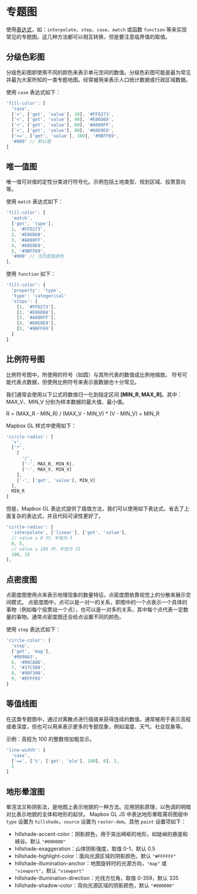 # 专题图

使用[表达式](/style-spec/expression.md)，如：`interpolate`、`step`、`case`、`match` 或函数 `function` 等来实现常见的专题图。这几种方法都可以相互转换，但是要注意临界值的取值。

## 分级色彩图

分级色彩图即使用不同的颜色来表示单元空间的数值。分级色彩图可能是最为常见并最为大家所知的一类专题地图，经常被用来表示人口统计数据或行政区域数据。

<ClientOnly>
  <common-color-table :colors="[['[0, 20)', '#FFD273'], ['[20, 40)', '#E86D68'], ['[40, 60)', '#A880FF'], ['[60, 80)', '#68E0E8'], ['[80, 100]', '#9BFF69']]"/>
</ClientOnly>

使用 `case` 表达式如下：

```js
'fill-color': [
  'case',
  ['<', ['get', 'value'], 20], '#FFD273',
  ['<', ['get', 'value'], 40], '#E86D68',
  ['<', ['get', 'value'], 60], '#A880FF',
  ['<', ['get', 'value'], 80], '#68E0E8',
  ['<=', ['get', 'value'], 100], '#9BFF69',
  '#000' // 默认值
]
```

<ClientOnly>
  <common-code-view name="thematic-choropleth"/>
</ClientOnly>

## 唯一值图

唯一值可对值的定性分类进行符号化。示例包括土地类型、规划区域、投票意向等。

<ClientOnly>
  <common-color-table :colors="[['1', '#FFD273'], ['2', '#E86D68'], ['3', '#A880FF'], ['4', '#68E0E8'], ['5', '#9BFF69']]"/>
</ClientOnly>

使用 `match` 表达式如下：

```js
'fill-color': [
  'match',
  ['get', 'type'],
  1, '#FFD273',
  2, '#E86D68',
  3, '#A880FF',
  4, '#68E0E8',
  5, '#9BFF69',
  '#000' // 无匹配值颜色
],
```

使用 `function` 如下：

```js
'fill-color': {
  'property': 'type',
  'type': 'categorical'
  'stops': [
    [1, '#FFD273'],
    [2, '#E86D68'],
    [3, '#A880FF'],
    [4, '#68E0E8'],
    [5, '#9BFF69']
  ]
}
```

<ClientOnly>
  <common-code-view name="thematic-unique"/>
</ClientOnly>

## 比例符号图

比例符号图中，所使用的符号（如圆）与其所代表的数值成比例地缩放。 符号可能代表点数据，但使用比例符号来表示面数据也十分常见。

我们通常会使用以下公式将数值归一化到指定区间 **[MIN_R, MAX_R]**。其中：MAX_V、MIN_V 分别为样本数据的最大值、最小值。

<div class="formula">
  <p>R = (MAX_R - MIN_R) / (MAX_V - MIN_V) * (V - MIN_V) + MIN_R</p>
</div>

Mapbox GL 样式中使用如下：

```js
'circle-radius': [
  '+',
  ['*',
    [
      '/',
      ['-', MAX_R, MIN_R],
      ['-', MAX_V, MIN_V]
    ],
    ['-', ['get', 'value'], MIN_V]
  ],
  MIN_R
]
```

但是，Mapbox GL 表达式提供了插值方法，我们可以使用如下表达式，省去了上面复杂的表达式，并且代码可读性更好了。

```js
'circle-radius': [
  'interpolate', ['linear'], ['get', 'value'],
  // value ≤ 0 时，半径为 5
  0, 5,
  // value ≥ 100 时，半径为 15
  100, 15
],
```

<ClientOnly>
  <common-code-view name="thematic-proportional"/>
</ClientOnly>

## 点密度图

点密度图使用点来表示地理现象的数量特征。点密度图依靠视觉上的分散来展示空间模式。 点密度图中，点可以是一对一的关系，即图中的一个点表示一个具体的事物（例如每个投票站一个点），也可以是一对多的关系，其中每个点代表一定数量的事物。通常点密度图还会给点设置不同的颜色。

<ClientOnly>
  <common-color-table :colors="[['＜6', '#0098A3'], ['[6,7)', '#00CA8D'], ['[7,8)', '#37C508'], ['[8,9)', '#98F300'], ['≥9', '#EFFF85']]"/>
</ClientOnly>

使用 `step` 表达式如下：

```js
'circle-color': [
  'step',
  ['get', 'mag'],
  '#0098A3',
  6, '#00CA8D',
  7, '#37C508',
  8, '#98F300',
  9, '#EFFF85'
]
```

<ClientOnly>
  <common-code-view name="thematic-dot"/>
</ClientOnly>

## 等值线图

在这类专题图中，通过对离散点进行插值来获得连续的数值。通常被用于表示高程或者深度，但也可以用来表示更多的专题现象，例如温度、天气、社会现象等。

示例：高程为 100 的整数倍加粗显示。

```js
'line-width': [
  'case',
  ['==', ['%', ['get', 'ele'], 100], 0], 2,
  1
]
```

<ClientOnly>
  <common-code-view name="thematic-contours"/>
</ClientOnly>

## 地形晕渲图

晕渲法又称阴影法，是地图上表示地貌的一种方法。应用阴影原理，以色调的明暗对比表示地貌的主体和地形的起伏。
Mapbox GL JS 中表达地形晕眩需将图层中 `type` 设置为 `hillshade`，`source` 设置为 `raster-dem`。其他 `paint` 设置项如下：

- hillshade-accent-color：阴影颜色，用于突出崎岖的地形，如陡峭的悬崖和峡谷。默认 `"#000000"`
- hillshade-exaggeration：山体阴影强度，取值 0-1，默认 0.5
- hillshade-highlight-color：面向光源区域的阴影颜色，默认 `"#FFFFFF"`
- hillshade-illumination-anchor：地图旋转时的光源方向，`"map"` 或 `"viewport"`，默认 `"viewport"`
- hillshade-illumination-direction：光线方位角，取值 0-359，默认 335
- hillshade-shadow-color：背向光源区域的阴影颜色，默认 `"#000000"`

<ClientOnly>
  <common-code-view name="thematic-hillshade"/>
</ClientOnly>
